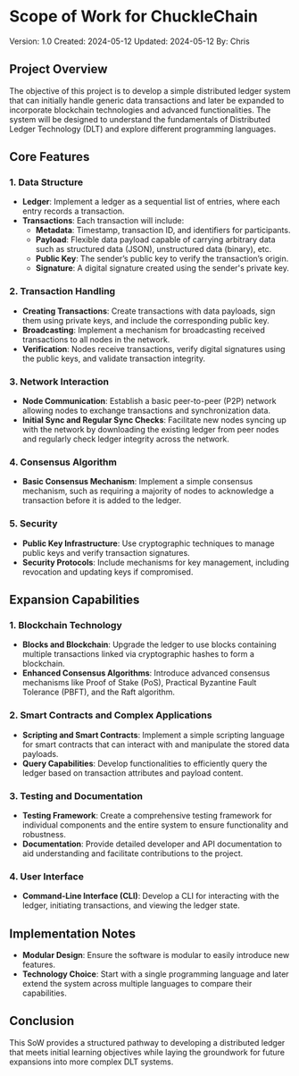 # **Scope of Work for ChuckleChain**

Version: 1.0
Created: 2024-05-12
Updated: 2024-05-12
By: Chris

## **Project Overview**

The objective of this project is to develop a simple distributed ledger system that can initially handle generic data transactions and later be expanded to incorporate blockchain technologies and advanced functionalities. The system will be designed to understand the fundamentals of Distributed Ledger Technology (DLT) and explore different programming languages.

## **Core Features**

### **1\. Data Structure**

- **Ledger**: Implement a ledger as a sequential list of entries, where each entry records a transaction.
- **Transactions**: Each transaction will include:
  - **Metadata**: Timestamp, transaction ID, and identifiers for participants.
  - **Payload**: Flexible data payload capable of carrying arbitrary data such as structured data (JSON), unstructured data (binary), etc.
  - **Public Key**: The sender’s public key to verify the transaction’s origin.
  - **Signature**: A digital signature created using the sender's private key.

### **2\. Transaction Handling**

- **Creating Transactions**: Create transactions with data payloads, sign them using private keys, and include the corresponding public key.
- **Broadcasting**: Implement a mechanism for broadcasting received transactions to all nodes in the network.
- **Verification**: Nodes receive transactions, verify digital signatures using the public keys, and validate transaction integrity.

### **3\. Network Interaction**

- **Node Communication**: Establish a basic peer-to-peer (P2P) network allowing nodes to exchange transactions and synchronization data.
- **Initial Sync and Regular Sync Checks**: Facilitate new nodes syncing up with the network by downloading the existing ledger from peer nodes and regularly check ledger integrity across the network.

### **4\. Consensus Algorithm**

- **Basic Consensus Mechanism**: Implement a simple consensus mechanism, such as requiring a majority of nodes to acknowledge a transaction before it is added to the ledger.

### **5\. Security**

- **Public Key Infrastructure**: Use cryptographic techniques to manage public keys and verify transaction signatures.
- **Security Protocols**: Include mechanisms for key management, including revocation and updating keys if compromised.

## **Expansion Capabilities**

### **1\. Blockchain Technology**

- **Blocks and Blockchain**: Upgrade the ledger to use blocks containing multiple transactions linked via cryptographic hashes to form a blockchain.
- **Enhanced Consensus Algorithms**: Introduce advanced consensus mechanisms like Proof of Stake (PoS), Practical Byzantine Fault Tolerance (PBFT), and the Raft algorithm.

### **2\. Smart Contracts and Complex Applications**

- **Scripting and Smart Contracts**: Implement a simple scripting language for smart contracts that can interact with and manipulate the stored data payloads.
- **Query Capabilities**: Develop functionalities to efficiently query the ledger based on transaction attributes and payload content.

### **3\. Testing and Documentation**

- **Testing Framework**: Create a comprehensive testing framework for individual components and the entire system to ensure functionality and robustness.
- **Documentation**: Provide detailed developer and API documentation to aid understanding and facilitate contributions to the project.

### **4\. User Interface**

- **Command-Line Interface (CLI)**: Develop a CLI for interacting with the ledger, initiating transactions, and viewing the ledger state.

## **Implementation Notes**

- **Modular Design**: Ensure the software is modular to easily introduce new features.
- **Technology Choice**: Start with a single programming language and later extend the system across multiple languages to compare their capabilities.

## **Conclusion**

This SoW provides a structured pathway to developing a distributed ledger that meets initial learning objectives while laying the groundwork for future expansions into more complex DLT systems.
